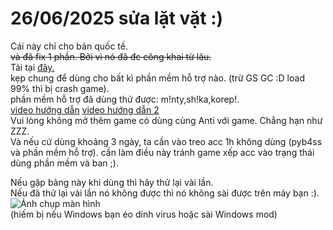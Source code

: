 # 26/06/2025 sửa lặt vặt :)
Cái này chỉ cho bản quốc tế.
<br>
~~và đã fix 1 phần. Bởi vì nó đã đc công khai từ lâu.~~
<br>
Tải tại [đây.](https://github.com/Lai-Hoang/GameShitOffAnti/releases/download/asd/wtfBypassLoVcl.zip)
<br>
kẹp chung để dùng cho bất kì phần mềm hỗ trợ nào. (trừ GS GC :D load 99% thì bị crash game).
<br>
phần mềm hỗ trợ đã dùng thử được: m!nty,sh!ka,korep!.
<br>
[video hướng dẫn](https://streamable.com/c5zu1k) [video hướng dẫn 2](https://streamable.com/o7ewm6)
<br>
Vui lòng không mở thêm game có dùng cùng Anti với game. Chẳng hạn như ZZZ.
<br>
Và nếu cứ dùng khoảng 3 ngày, ta cần vào treo acc 1h không dùng (pyb4ss và phần mềm hỗ trợ). cần làm điều này tránh game xếp acc vào trạng thái dùng phần mềm và ban ;).
<br>

Nếu gặp bảng này khi dùng thì hãy thử lại vài lần.
<br>
Nếu đã thử lại vài lần nó không được thì nó không sài được trên máy bạn :).
<br>
![Ảnh chụp màn hình](https://i.ibb.co/k2JFtm7Z/erroeoe.png)
<br>
(hiếm bị nếu Windows bạn éo dính virus hoặc sài Windows mod)
<br>
